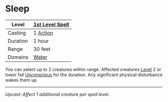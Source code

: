 # Sleep

| Level    | [1st Level Spell](1st%20Level%20Spells.md)                                           |
| -------- | --------------------------------------------------- |
| Casting  | 1 [Action](../../../../Game%20Procedures/Action.md) |
| Duration | 1 hour                                              |
| Range    | 30 feet                                             |
| Domains  | [Water](../../Spell%20Domains/Water.md)          |

You can select up to 2 creatures within range. Affected creatures [Level](../../../../Player%20Characters/Derived%20Statistics/Level.md) 2 or lower fall [Unconscious](../../../../Conditions/Unconscious.md) for the duration. Any significant physical disturbance wakes them up.

---
*Upcast: Affect 1 additional creature per spell level.*
